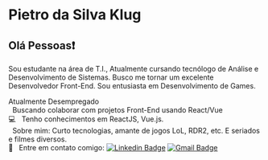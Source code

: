 # Pietro da Silva Klug

## Olá Pessoas:exclamation:

Sou estudante na área de T.I., Atualmente cursando tecnólogo de Análise e Desenvolvimento de Sistemas.
Busco me tornar um excelente Desenvolvedor Front-End.
Sou entusiasta em Desenvolvimento de Games.

Atualmente Desempregado
<br /> &nbsp; Buscando colaborar com projetos Front-End usando React/Vue
<br /> :computer: &nbsp; Tenho conhecimentos em ReactJS, Vue.js.
<br /> &nbsp; Sobre mim: Curto tecnologias, amante de jogos LoL, RDR2, etc. E seriados e filmes diversos.
<br /> :email: &nbsp; Entre em contato comigo: [![Linkedin Badge](https://img.shields.io/badge/-PietroDSK-blue?style=flat-square&logo=Linkedin&logoColor=white&link=https://www.linkedin.com/in/pietrodsk/)](https://www.linkedin.com/in/pietrodsk/)
[![Gmail Badge](https://img.shields.io/badge/-pietrodsk@gmail.com-c14438?style=flat-square&logo=Gmail&logoColor=white&link=mailto:pietrodsk@gmail.com)](mailto:pietrodsk@gmail.com)
